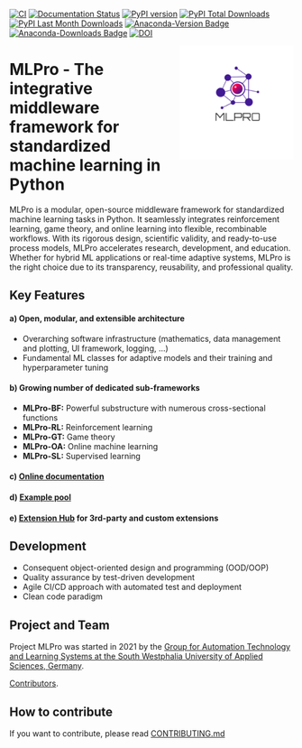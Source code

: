 [![CI](https://github.com/fhswf/MLPro/actions/workflows/ci.yml/badge.svg)](https://github.com/fhswf/MLPro/actions/workflows/ci.yml)
[![Documentation Status](https://readthedocs.org/projects/mlpro/badge/?version=latest)](https://mlpro.readthedocs.io/en/latest/?badge=latest)
[![PyPI version](https://badge.fury.io/py/mlpro.svg)](https://badge.fury.io/py/mlpro)
[![PyPI Total Downloads](https://static.pepy.tech/personalized-badge/mlpro?period=total&units=international_system&left_color=blue&right_color=orange&left_text=PyPI%20Total%20Downloads)](https://pepy.tech/project/mlpro)
[![PyPI Last Month Downloads](https://static.pepy.tech/personalized-badge/mlpro?period=month&units=international_system&left_color=blue&right_color=orange&left_text=PyPI%20Last%20Month%20Downloads)](https://pepy.tech/project/mlpro)
[![Anaconda-Version Badge](https://anaconda.org/mlpro/mlpro/badges/version.svg)](https://anaconda.org/mlpro/mlpro)
[![Anaconda-Downloads Badge](https://img.shields.io/conda/dn/mlpro/mlpro?color=green&label=Anaconda.org%20Total%20downloads&style=flat-square)](https://anaconda.org/mlpro/mlpro)
[![DOI](https://zenodo.org/badge/DOI/10.5281/zenodo.6653484.svg)](https://doi.org/10.5281/zenodo.6653484)

<img src="https://github.com/fhswf/MLPro/blob/main/doc/logo/original/logo.png?raw=True" align="right" width="40%"/>

# MLPro - The integrative middleware framework for standardized machine learning in Python
MLPro is a modular, open-source middleware framework for standardized machine learning tasks in Python. It seamlessly integrates reinforcement learning, game theory, and online learning into flexible, recombinable workflows. With its rigorous design, scientific validity, and ready-to-use process models, MLPro accelerates research, development, and education. Whether for hybrid ML applications or real-time adaptive systems, MLPro is the right choice due to its transparency, reusability, and professional quality.

## Key Features

#### a) Open, modular, and extensible architecture
- Overarching software infrastructure (mathematics, data management and plotting, UI framework, logging, ...)
- Fundamental ML classes for adaptive models and their training and hyperparameter tuning

#### b) Growing number of dedicated sub-frameworks
- **MLPro-BF:** Powerful substructure with numerous cross-sectional functions
- **MLPro-RL:** Reinforcement learning
- **MLPro-GT:** Game theory
- **MLPro-OA:** Online machine learning
- **MLPro-SL:** Supervised learning

#### c) [Online documentation](https://mlpro.readthedocs.io/)

#### d) [Example pool](https://mlpro.readthedocs.io/en/latest/content/99_appendices/appendix1/main.html)

#### e) [Extension Hub](https://mlpro.readthedocs.io/en/latest/content/04_extensions/main.html) for 3rd-party and custom extensions


## Development
- Consequent object-oriented design and programming (OOD/OOP)
- Quality assurance by test-driven development
- Agile CI/CD approach with automated test and deployment
- Clean code paradigm


## Project and Team
Project MLPro was started in 2021 by the [Group for Automation Technology and Learning Systems at the South Westphalia University of Applied Sciences, Germany](https://www.fh-swf.de/de/forschung___transfer_4/labore_3/labs/labor_fuer_automatisierungstechnik__soest_1/standardseite_57.php).

[Contributors](https://github.com/fhswf/MLPro/graphs/contributors). 


## How to contribute
If you want to contribute, please read [CONTRIBUTING.md](https://github.com/fhswf/MLPro/blob/master/CONTRIBUTING.md)
